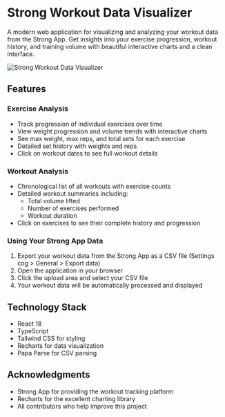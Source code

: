 # Strong Workout Data Visualizer

A modern web application for visualizing and analyzing your workout data from the Strong App. Get insights into your exercise progression, workout history, and training volume with beautiful interactive charts and a clean interface.

![Strong Workout Data Visualizer](screenshot.png)

## Features

### Exercise Analysis

- Track progression of individual exercises over time
- View weight progression and volume trends with interactive charts
- See max weight, max reps, and total sets for each exercise
- Detailed set history with weights and reps
- Click on workout dates to see full workout details

### Workout Analysis

- Chronological list of all workouts with exercise counts
- Detailed workout summaries including:
  - Total volume lifted
  - Number of exercises performed
  - Workout duration
- Click on exercises to see their complete history and progression

### Using Your Strong App Data

1. Export your workout data from the Strong App as a CSV file (Settings cog > General > Export data)
2. Open the application in your browser
3. Click the upload area and select your CSV file
4. Your workout data will be automatically processed and displayed

## Technology Stack

- React 18
- TypeScript
- Tailwind CSS for styling
- Recharts for data visualization
- Papa Parse for CSV parsing

## Acknowledgments

- Strong App for providing the workout tracking platform
- Recharts for the excellent charting library
- All contributors who help improve this project
